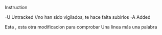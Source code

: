 Instruction

-U Untracked //no han sido vigilados, te hace falta subirlos
-A Added 

Esta , esta otra modificacion para comprobar 
Una linea más 
una palabra 
